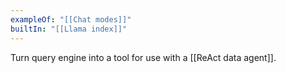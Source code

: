 ```yaml
---
exampleOf: "[[Chat modes]]"
builtIn: "[[Llama index]]"
---
```

Turn query engine into a tool for use with a [[ReAct data agent]]. 
